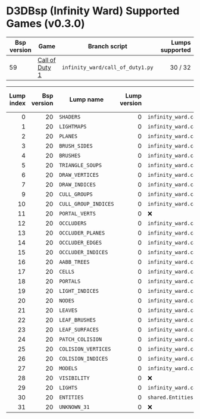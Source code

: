# D3DBsp (Infinity Ward) Supported Games (v0.3.0)
| Bsp version | Game | Branch script | Lumps supported |
| -- | ------------------------------------------------------------------------------- | -------------------------------- | ------: |
| 59 | [Call of Duty 1](https://wiki.zeroy.com/index.php?title=Call_of_Duty_1:_d3dbsp) | `infinity_ward/call_of_duty1.py` | 30 / 32 |

| Lump index | Bsp version | Lump name | Lump version | LumpClass | % of struct mapped |
| -: | -: | -------------------- | -: | ---------------------------------------------------- | ---: |
|  0 | 20 | `SHADERS`            |  0 | `infinity_ward.call_of_duty1.Shaders`                | 100% |
|  1 | 20 | `LIGHTMAPS`          |  0 | `infinity_ward.call_of_duty1.Lightmap`               | 100% |
|  2 | 20 | `PLANES`             |  0 | `infinity_ward.call_of_duty1.Plane`                  | 100% |
|  3 | 20 | `BRUSH_SIDES`        |  0 | `infinity_ward.call_of_duty1.BrushSide`              | 100% |
|  4 | 20 | `BRUSHES`            |  0 | `infinity_ward.call_of_duty1.Brush`                  | 100% |
|  5 | 20 | `TRIANGLE_SOUPS`     |  0 | `infinity_ward.call_of_duty1.TriangleSoup`           |  10% |
|  6 | 20 | `DRAW_VERTICES`      |  0 | `infinity_ward.call_of_duty1.DrawVertex`             |  10% |
|  7 | 20 | `DRAW_INDICES`       |  0 | `infinity_ward.call_of_duty1.DrawIndex`              | 100% |
|  9 | 20 | `CULL_GROUPS`        |  0 | `infinity_ward.call_of_duty1.CullGroup`              |  10% |
| 10 | 20 | `CULL_GROUP_INDICES` |  0 | `infinity_ward.call_of_duty1.CullGroupIndex`         | 100% |
| 11 | 20 | `PORTAL_VERTS`       |  0 | :x:                                                  |   0% |
| 12 | 20 | `OCCLUDERS`          |  0 | `infinity_ward.call_of_duty1.Occluder`               | 100% |
| 13 | 20 | `OCCLUDER_PLANES`    |  0 | `infinity_ward.call_of_duty1.OccluderPlane`          | 100% |
| 14 | 20 | `OCCLUDER_EDGES`     |  0 | `infinity_ward.call_of_duty1.OccluderEdge`           | 100% |
| 15 | 20 | `OCCLUDER_INDICES`   |  0 | `infinity_ward.call_of_duty1.OccluderIndex`          | 100% |
| 16 | 20 | `AABB_TREES`         |  0 | `infinity_ward.call_of_duty1.AxisAlignedBoundingBox` | 100% |
| 17 | 20 | `CELLS`              |  0 | `infinity_ward.call_of_duty1.Cell`                   |  10% |
| 18 | 20 | `PORTALS`            |  0 | `infinity_ward.call_of_duty1.Portal`                 |  10% |
| 19 | 20 | `LIGHT_INDICES`      |  0 | `infinity_ward.call_of_duty1.LightIndex`             | 100% |
| 20 | 20 | `NODES`              |  0 | `infinity_ward.call_of_duty1.Mode`                   |  10% |
| 21 | 20 | `LEAVES`             |  0 | `infinity_ward.call_of_duty1.Leaf`                   |  10% |
| 22 | 20 | `LEAF_BRUSHES`       |  0 | `infinity_ward.call_of_duty1.LeafBrush`              | 100% |
| 23 | 20 | `LEAF_SURFACES`      |  0 | `infinity_ward.call_of_duty1.LeafSurface`            | 100% |
| 24 | 20 | `PATCH_COLISION`     |  0 | `infinity_ward.call_of_duty1.PatchCollision`         |  10% |
| 25 | 20 | `COLISION_VERTICES`  |  0 | `infinity_ward.call_of_duty1.CollisionVertex`        | 100% |
| 26 | 20 | `COLISION_INDICES`   |  0 | `infinity_ward.call_of_duty1.CollisionIndex`         | 100% |
| 27 | 20 | `MODELS`             |  0 | `infinity_ward.call_of_duty1.Model`                  |  90% |
| 28 | 20 | `VISIBILITY`         |  0 | :x:                                                  |   0% |
| 29 | 20 | `LIGHTS`             |  0 | `infinity_ward.call_of_duty1.Light`                  |  10% |
| 30 | 20 | `ENTITIES`           |  0 | `shared.Entities`                                    | 100% |
| 31 | 20 | `UNKNOWN_31`         |  0 | :x:                                                  |   0% |